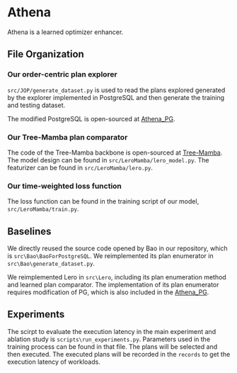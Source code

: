 # Athena

Athena is a learned optimizer enhancer.

## File Organization

### Our order-centric plan explorer

`src/JOP/generate_dataset.py` is used to read the plans explored generated by the explorer implemented in PostgreSQL and then generate the training and testing dataset.

The modified PostgreSQL is open-sourced at [Athena_PG](https://github.com/NennyNile/Athena_PG).

### Our Tree-Mamba plan comparator

The code of the Tree-Mamba backbone is open-sourced at [Tree-Mamba](https://github.com/a858438680/Tree-Mamba).
The model design can be found in `src/LeroMamba/lero_model.py`.
The featurizer can be found in `src/LeroMamba/lero.py`.

### Our time-weighted loss function

The loss function can be found in the training script of our model, `src/LeroMamba/train.py`.

## Baselines

We directly reused the source code opened by Bao in our repository, which is `src\Bao\BaoForPostgreSQL`. We reimplemented its plan enumerator in `src\Bao\generate_dataset.py`.

We reimplemented Lero in `src\Lero`, including its plan enumeration method and learned plan comparator. The implementation of its plan enumerator requires modification of PG, which is also included in the [Athena_PG](https://github.com/NennyNile/Athena_PG).

## Experiments
The scirpt to evaluate the execution latency in the main experiment and ablation study is `scripts\run_experiments.py`. Parameters used in the training process can be found in that file. The plans will be selected and then executed. The executed plans will be recorded in the `records` to get the execution latency of workloads.